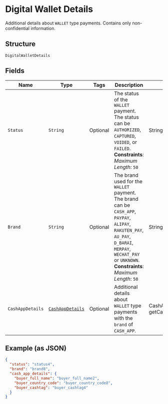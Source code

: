 
# Digital Wallet Details

Additional details about `WALLET` type payments. Contains only non-confidential information.

## Structure

`DigitalWalletDetails`

## Fields

| Name | Type | Tags | Description | Getter |
|  --- | --- | --- | --- | --- |
| `Status` | `String` | Optional | The status of the `WALLET` payment. The status can be `AUTHORIZED`, `CAPTURED`, `VOIDED`, or<br>`FAILED`.<br>**Constraints**: *Maximum Length*: `50` | String getStatus() |
| `Brand` | `String` | Optional | The brand used for the `WALLET` payment. The brand can be `CASH_APP`, `PAYPAY`, `ALIPAY`,<br>`RAKUTEN_PAY`, `AU_PAY`, `D_BARAI`, `MERPAY`, `WECHAT_PAY` or `UNKNOWN`.<br>**Constraints**: *Maximum Length*: `50` | String getBrand() |
| `CashAppDetails` | [`CashAppDetails`](../../doc/models/cash-app-details.md) | Optional | Additional details about `WALLET` type payments with the `brand` of `CASH_APP`. | CashAppDetails getCashAppDetails() |

## Example (as JSON)

```json
{
  "status": "status4",
  "brand": "brand8",
  "cash_app_details": {
    "buyer_full_name": "buyer_full_name2",
    "buyer_country_code": "buyer_country_code8",
    "buyer_cashtag": "buyer_cashtag4"
  }
}
```

